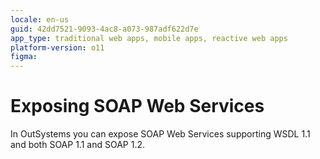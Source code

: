 ```yaml
---
locale: en-us
guid: 42dd7521-9093-4ac8-a073-987adf622d7e
app_type: traditional web apps, mobile apps, reactive web apps
platform-version: o11
figma:
---
```


# Exposing SOAP Web Services

In OutSystems you can expose SOAP Web Services supporting WSDL 1.1 and both SOAP 1.1 and SOAP 1.2.
